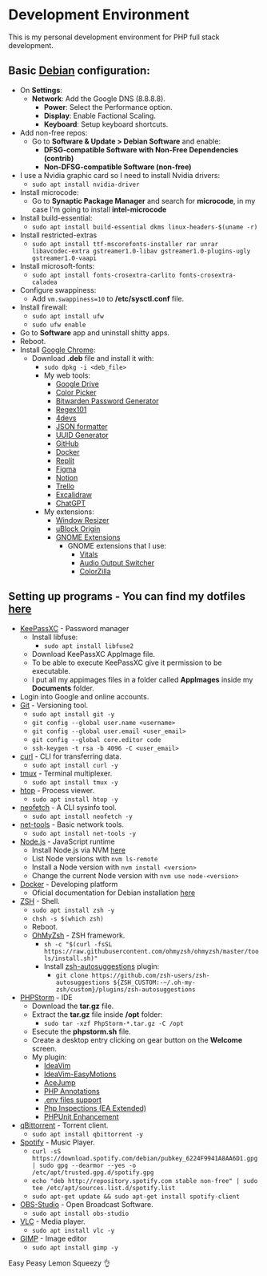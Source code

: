 # Development Environment

<p>This is my personal development environment for PHP full stack development.</p>

## Basic [Debian](https://www.debian.org/index.pt.html) configuration:
- On **Settings**:
  - **Network**: Add the Google DNS (8.8.8.8).
    - **Power**: Select the Performance option.
    - **Display**: Enable Factional Scaling.
    - **Keyboard**: Setup keyboard shortcuts.
- Add non-free repos:
  - Go to **Software & Update > Debian Software** and enable:
    - **DFSG-compatible Software with Non-Free Dependencies (contrib)**
    - **Non-DFSG-compatible Software (non-free)**
- I use a Nvidia graphic card so I need to install Nvidia drivers:
  - `sudo apt install nvidia-driver`
- Install microcode:
  - Go to **Synaptic Package Manager** and search for **microcode**, in my case I'm going to install **intel-microcode**
- Install build-essential:
  - `sudo apt install build-essential dkms linux-headers-$(uname -r)`
- Install restricted-extras
  - `sudo apt install ttf-mscorefonts-installer rar unrar libavcodec-extra gstreamer1.0-libav gstreamer1.0-plugins-ugly gstreamer1.0-vaapi`
- Install microsoft-fonts:
  - `sudo apt install fonts-crosextra-carlito fonts-crosextra-caladea`
- Configure swappiness:
  - Add `vm.swappiness=10` to **/etc/sysctl.conf** file.
- Install firewall:
  - `sudo apt install ufw`
  - `sudo ufw enable`
- Go to **Software** app and uninstall shitty apps.
- Reboot.
- Install [Google Chrome](https://www.google.com/intl/pt-BR/chrome/):
  - Download **.deb** file and install it with:
    - `sudo dpkg -i <deb_file>`
    - My web tools:
      - [Google Drive](https://www.google.com/intl/pt-br/drive/about.html)
      - [Color Picker](https://imagecolorpicker.com/en)
      - [Bitwarden Password Generator](https://bitwarden.com/password-generator/)
      - [Regex101](https://regex101.com/)
      - [4devs](https://www.4devs.com.br/)
      - [JSON formatter](https://jsonformatter.org/)
      - [UUID Generator](https://www.uuidgenerator.net/version4)
      - [GitHub](https://github.com/)
      - [Docker](https://www.docker.com/)
      - [Replit](https://replit.com/)
      - [Figma](https://www.figma.com/)
      - [Notion](https://www.notion.so/)
      - [Trello](https://trello.com/)
      - [Excalidraw](https://excalidraw.com/)
      - [ChatGPT](https://chat.openai.com/auth/login)
    - My extensions:
      - [Window Resizer](https://chromewebstore.google.com/detail/kkelicaakdanhinjdeammmilcgefonfh)
      - [uBlock Origin](https://chromewebstore.google.com/detail/ublock-origin/cjpalhdlnbpafiamejdnhcphjbkeiagm)
      - [GNOME Extensions](https://chromewebstore.google.com/detail/integra%C3%A7%C3%A3o-com-gnome-shel/gphhapmejobijbbhgpjhcjognlahblep)
        - GNOME extensions that I use:
          - [Vitals](https://extensions.gnome.org/extension/1460/vitals/)
          - [Audio Output Switcher](https://extensions.gnome.org/extension/751/audio-output-switcher/)
          - [ColorZilla](https://chromewebstore.google.com/detail/colorzilla/bhlhnicpbhignbdhedgjhgdocnmhomnp)

## Setting up programs - You can find my dotfiles [here](https://github.com/gnulll/dotfiles)
- [KeePassXC](https://keepassxc.org/) - Password manager
  - Install libfuse:
    - `sudo apt install libfuse2`
  - Download KeePassXC AppImage file.
  - To be able to execute KeePassXC give it permission to be executable.
  - I put all my appimages files in a folder called **AppImages** inside my **Documents** folder.
- Login into Google and online accounts.
- [Git](https://git-scm.com/) - Versioning tool.
  - `sudo apt install git -y`
  - `git config --global user.name <username>`
  - `git config --global user.email <user_email>`
  - `git config --global core.editor code`
  - `ssh-keygen -t rsa -b 4096 -C <user_email>`
- [curl](https://curl.se/) - CLI for transferring data.
  - `sudo apt install curl -y`
- [tmux](https://github.com/tmux/tmux/wiki) - Terminal multiplexer.
  - `sudo apt install tmux -y`
- [htop](https://github.com/htop-dev/htop) - Process viewer.
  - `sudo apt install htop -y`
- [neofetch](https://github.com/dylanaraps/neofetch) - A CLI sysinfo tool.
  - `sudo apt install neofetch -y`
- [net-tools](https://github.com/ecki/net-tools) - Basic network tools.
  - `sudo apt install net-tools -y`
- [Node.js](https://nodejs.org/en) - JavaScript runtime
  - Install Node.js via NVM [here](https://github.com/nvm-sh/nvm?tab=readme-ov-file#installing-and-updating)
  - List Node versions with `nvm ls-remote`
  - Install a Node version with `nvm install <version>`
  - Change the current Node version with `nvm use node-<version>`
- [Docker](https://www.docker.com/) - Developing platform
  - Oficial documentation for Debian installation [here](https://docs.docker.com/engine/install/debian/)
- [ZSH](https://www.zsh.org/) - Shell.
  - `sudo apt install zsh -y`
  - `chsh -s $(which zsh)`
  - Reboot.
  - [OhMyZsh](https://ohmyz.sh/) - ZSH framework.
    - `sh -c "$(curl -fsSL https://raw.githubusercontent.com/ohmyzsh/ohmyzsh/master/tools/install.sh)"`
    - Install [zsh-autosuggestions](https://github.com/zsh-users/zsh-autosuggestions) plugin:
      - `git clone https://github.com/zsh-users/zsh-autosuggestions ${ZSH_CUSTOM:-~/.oh-my-zsh/custom}/plugins/zsh-autosuggestions`
- [PHPStorm](https://www.jetbrains.com/pt-br/phpstorm/) - IDE
  - Download the **tar.gz** file.
  - Extract the **tar.gz** file inside **/opt** folder:
    - `sudo tar -xzf PhpStorm-*.tar.gz -C /opt`
  - Esecute the **phpstorm.sh** file.
  - Create a desktop entry clicking on gear button on the **Welcome** screen.
  - My plugin:
    - [IdeaVim](https://plugins.jetbrains.com/plugin/164-ideavim)
    - [IdeaVim-EasyMotions](https://plugins.jetbrains.com/plugin/13360-ideavim-easymotion)
    - [AceJump](https://plugins.jetbrains.com/plugin/7086-acejump)
    - [PHP Annotations](https://plugins.jetbrains.com/plugin/7320-php-annotations)
    - [.env files support](https://plugins.jetbrains.com/plugin/9525--env-files-support)
    - [Php Inspections (EA Extended)](https://plugins.jetbrains.com/plugin/7622-php-inspections-ea-extended-)
    - [PHPUnit Enhancement](https://plugins.jetbrains.com/plugin/9674-phpunit-enhancement)
- [qBittorrent](https://www.qbittorrent.org/download) - Torrent client.
  - `sudo apt install qbittorrent -y`
- [Spotify](https://www.spotify.com/br-pt/download/linux/) - Music Player.
  - `curl -sS https://download.spotify.com/debian/pubkey_6224F9941A8AA6D1.gpg | sudo gpg --dearmor --yes -o /etc/apt/trusted.gpg.d/spotify.gpg`
  - `echo "deb http://repository.spotify.com stable non-free" | sudo tee /etc/apt/sources.list.d/spotify.list`
  - `sudo apt-get update && sudo apt-get install spotify-client`
- [OBS-Studio](https://obsproject.com/pt-br/download) - Open Broadcast Software.
  - `sudo apt install obs-studio`
- [VLC](https://www.videolan.org/vlc/index.pt_BR.html) - Media player.
  - `sudo apt install vlc -y`
- [GIMP](https://www.gimp.org/) - Image editor
  - `sudo apt install gimp -y`

Easy Peasy Lemon Squeezy 👌

